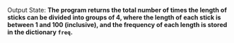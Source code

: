 Output State: **The program returns the total number of times the length of sticks can be divided into groups of 4, where the length of each stick is between 1 and 100 (inclusive), and the frequency of each length is stored in the dictionary `freq`.**